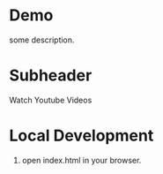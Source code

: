 # Demo
some description.

# Subheader

Watch Youtube Videos

# Local Development

1. open index.html in your browser.